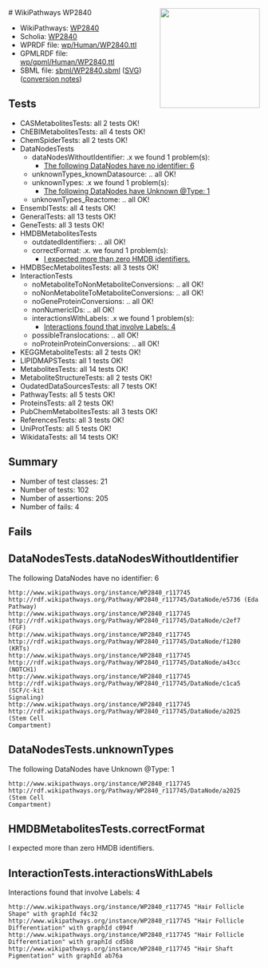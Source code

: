 <img style="float: right; width: 200px" src="../logo.png" />
# WikiPathways WP2840

* WikiPathways: [WP2840](https://identifiers.org/wikipathways:WP2840)
* Scholia: [WP2840](https://scholia.toolforge.org/wikipathways/WP2840)
* WPRDF file: [wp/Human/WP2840.ttl](../wp/Human/WP2840.ttl)
* GPMLRDF file: [wp/gpml/Human/WP2840.ttl](../wp/gpml/Human/WP2840.ttl)
* SBML file: [sbml/WP2840.sbml](../sbml/WP2840.sbml) ([SVG](../sbml/WP2840.svg)) ([conversion notes](../sbml/WP2840.txt))

## Tests
* CASMetabolitesTests: all 2 tests OK!
* ChEBIMetabolitesTests: all 4 tests OK!
* ChemSpiderTests: all 2 tests OK!
* DataNodesTests
    * dataNodesWithoutIdentifier: .x we found 1 problem(s):
        * [The following DataNodes have no identifier: 6](#d2d32fa5)
    * unknownTypes_knownDatasource: .. all OK!
    * unknownTypes: .x we found 1 problem(s):
        * [The following DataNodes have Unknown @Type: 1](#839973df)
    * unknownTypes_Reactome: .. all OK!
* EnsemblTests: all 4 tests OK!
* GeneralTests: all 13 tests OK!
* GeneTests: all 3 tests OK!
* HMDBMetabolitesTests
    * outdatedIdentifiers: .. all OK!
    * correctFormat: .x. we found 1 problem(s):
        * [I expected more than zero HMDB identifiers.](#ad154c1e)
* HMDBSecMetabolitesTests: all 3 tests OK!
* InteractionTests
    * noMetaboliteToNonMetaboliteConversions: .. all OK!
    * noNonMetaboliteToMetaboliteConversions: .. all OK!
    * noGeneProteinConversions: .. all OK!
    * nonNumericIDs: .. all OK!
    * interactionsWithLabels: .x we found 1 problem(s):
        * [Interactions found that involve Labels: 4](#630d267b)
    * possibleTranslocations: .. all OK!
    * noProteinProteinConversions: .. all OK!
* KEGGMetaboliteTests: all 2 tests OK!
* LIPIDMAPSTests: all 1 tests OK!
* MetabolitesTests: all 14 tests OK!
* MetaboliteStructureTests: all 2 tests OK!
* OudatedDataSourcesTests: all 7 tests OK!
* PathwayTests: all 5 tests OK!
* ProteinsTests: all 2 tests OK!
* PubChemMetabolitesTests: all 3 tests OK!
* ReferencesTests: all 3 tests OK!
* UniProtTests: all 5 tests OK!
* WikidataTests: all 14 tests OK!


## Summary

* Number of test classes: 21
* Number of tests: 102
* Number of assertions: 205
* Number of fails: 4

## Fails

<a name="d2d32fa5" />

## DataNodesTests.dataNodesWithoutIdentifier

The following DataNodes have no identifier: 6
```
http://www.wikipathways.org/instance/WP2840_r117745 http://rdf.wikipathways.org/Pathway/WP2840_r117745/DataNode/e5736 (Eda
Pathway)
http://www.wikipathways.org/instance/WP2840_r117745 http://rdf.wikipathways.org/Pathway/WP2840_r117745/DataNode/c2ef7 (FGF)
http://www.wikipathways.org/instance/WP2840_r117745 http://rdf.wikipathways.org/Pathway/WP2840_r117745/DataNode/f1280 (KRTs)
http://www.wikipathways.org/instance/WP2840_r117745 http://rdf.wikipathways.org/Pathway/WP2840_r117745/DataNode/a43cc (NOTCH1)
http://www.wikipathways.org/instance/WP2840_r117745 http://rdf.wikipathways.org/Pathway/WP2840_r117745/DataNode/c1ca5 (SCF/c-kit
Signaling)
http://www.wikipathways.org/instance/WP2840_r117745 http://rdf.wikipathways.org/Pathway/WP2840_r117745/DataNode/a2025 (Stem Cell
Compartment)
```

<a name="839973df" />

## DataNodesTests.unknownTypes

The following DataNodes have Unknown @Type: 1
```
http://www.wikipathways.org/instance/WP2840_r117745 http://rdf.wikipathways.org/Pathway/WP2840_r117745/DataNode/a2025 (Stem Cell
Compartment)
```

<a name="ad154c1e" />

## HMDBMetabolitesTests.correctFormat

I expected more than zero HMDB identifiers.
<a name="630d267b" />

## InteractionTests.interactionsWithLabels

Interactions found that involve Labels: 4
```
http://www.wikipathways.org/instance/WP2840_r117745 "Hair Follicle
Shape" with graphId f4c32
http://www.wikipathways.org/instance/WP2840_r117745 "Hair Follicle
Differentiation" with graphId c094f
http://www.wikipathways.org/instance/WP2840_r117745 "Hair Follicle
Differentiation" with graphId cd5b8
http://www.wikipathways.org/instance/WP2840_r117745 "Hair Shaft
Pigmentation" with graphId ab76a
```


